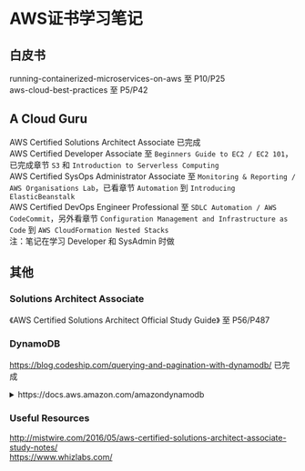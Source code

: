 # AWS证书学习笔记

## 白皮书
running-containerized-microservices-on-aws 至 P10/P25  
aws-cloud-best-practices 至 P5/P42  

## A Cloud Guru
AWS Certified Solutions Architect Associate 已完成  
AWS Certified Developer Associate 至 `Beginners Guide to EC2 / EC2 101`，已完成章节 `S3` 和 `Introduction to Serverless Computing`  
AWS Certified SysOps Administrator Associate 至 `Monitoring & Reporting / AWS Organisations Lab`，已看章节 `Automation` 到 `Introducing ElasticBeanstalk`  
AWS Certified DevOps Engineer Professional 至 `SDLC Automation / AWS CodeCommit`，另外看章节 `Configuration Management and Infrastructure as Code` 到 `AWS CloudFormation Nested Stacks`  
注：笔记在学习 Developer 和 SysAdmin 时做  

## 其他
### Solutions Architect Associate
《AWS Certified Solutions Architect Official Study Guide》 至 P56/P487
### DynamoDB
https://blog.codeship.com/querying-and-pagination-with-dynamodb/ 已完成  
<details>
    <summary>https://docs.aws.amazon.com/amazondynamodb</summary>
    https://docs.aws.amazon.com/amazondynamodb/latest/APIReference/API_Scan.html 已完成  
</details>

### Useful Resources
http://mistwire.com/2016/05/aws-certified-solutions-architect-associate-study-notes/  
https://www.whizlabs.com/  
